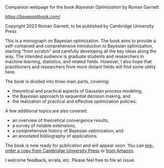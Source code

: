 Companion webpage for the book _Bayesian Optimization_ by Roman Garnett

https://bayesoptbook.com/

Copyright 2023 Roman Garnett, to be published by Cambridge University Press

This is a monograph on Bayesian optimization. The book aims to provide a
self-contained and comprehensive introduction to Bayesian optimization, starting
“from scratch” and carefully developing all the key ideas along the way. The
intended audience is graduate students and researchers in machine learning,
statistics, and related fields. However, I also hope that practitioners and
researchers from more distant fields will find some utility here.

The book is divided into three main parts, covering:

- theoretical and practical aspects of Gaussian process modeling,
- the Bayesian approach to sequential decision making, and
- the realization of practical and effective optimization policies.

A few additional topics are also covered:

- an overview of theoretical convergence results,
- a survey of notable extensions,
- a comprehensive history of Bayesian optimization, and
- an annotated bibliography of applications.

The book is now ready for publication and will appear soon. You can
[pre-order a copy from Cambridge University Press](https://www.cambridge.org/us/academic/subjects/computer-science/pattern-recognition-and-machine-learning/bayesian-optimization)
or
[from Amazon](https://www.amazon.com/Bayesian-Optimization-Roman-Garnett/dp/110842578X).

I welcome feedback, errata, etc. Please feel free to file an issue.
